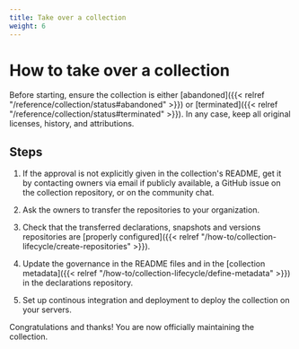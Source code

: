 ```yaml
---
title: Take over a collection
weight: 6
---
```


# How to take over a collection

Before starting, ensure the collection is either [abandoned]({{< relref "/reference/collection/status#abandoned" >}}) or [terminated]({{< relref "/reference/collection/status#terminated" >}}). In any case, keep all original licenses, history, and attributions.

## Steps

1. If the approval is not explicitly given in the collection's README, get it by contacting owners via email if publicly available, a GitHub issue on the collection repository, or on the community chat.

2. Ask the owners to transfer the repositories to your organization.

3. Check that the transferred declarations, snapshots and versions repositories are [properly configured]({{< relref "/how-to/collection-lifecycle/create-repositories" >}}).

4. Update the governance in the README files and in the [collection metadata]({{< relref "/how-to/collection-lifecycle/define-metadata" >}}) in the declarations repository.

5. Set up continous integration and deployment to deploy the collection on your servers.

Congratulations and thanks! You are now officially maintaining the collection.
